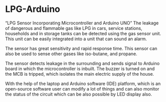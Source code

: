 # LPG-Arduino
“LPG Sensor Incorporating Microcontroller and Arduino UNO”
The leakage of dangerous and flammable gas like LPG in cars, service stations, households and in storage tanks can be detected using the gas sensor unit. This unit can be easily integrated into a unit that can sound an alarm. 


The sensor has great sensitivity and rapid response time. This sensor can also be used to sense other gases like iso-butane, and propane.


The sensor detects leakage in the surrounding and sends signal to Arduino board in which the microcontroller is inbuilt. The buzzer is turned on and the MCB is tripped, which isolates the main electric supply of the house.


With the help of the laptop and Arduino software (IDE) platform, which is an open-source software user can modify a lot of things and can also monitor the status of the circuit which can be also possible by LED display also.
